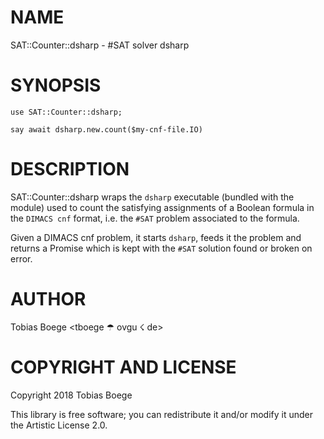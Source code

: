 NAME
====

SAT::Counter::dsharp - #SAT solver dsharp

SYNOPSIS
========

``` perl6
use SAT::Counter::dsharp;

say await dsharp.new.count($my-cnf-file.IO)
```

DESCRIPTION
===========

SAT::Counter::dsharp wraps the `dsharp` executable (bundled with the module) used to count the satisfying assignments of a Boolean formula in the `DIMACS cnf` format, i.e. the `#SAT` problem associated to the formula.

Given a DIMACS cnf problem, it starts `dsharp`, feeds it the problem and returns a Promise which is kept with the `#SAT` solution found or broken on error.

AUTHOR
======

Tobias Boege <tboege ☂ ovgu ☇ de>

COPYRIGHT AND LICENSE
=====================

Copyright 2018 Tobias Boege

This library is free software; you can redistribute it and/or modify it under the Artistic License 2.0.

